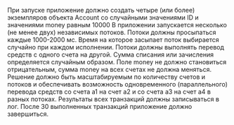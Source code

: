 При запуске приложение должно создать четыре (или более)
экземпляров объекта Account со случайными значениями ID и
значениями money равным 10000
В приложении запускается несколько (не менее двух) независимых
потоков. Потоки должны просыпаться каждые 1000-2000 мс. Время на
которое засыпает поток выбирается случайно при каждом исполнении.
Потоки должны выполнять перевод средств с одного счета на другой.
Сумма списания или зачисления определяется случайным образом.
Поле money не должно становиться отрицательным, сумма money на
всех счетах не должна меняться.
Решение должно быть масштабируемым по количеству счетов и
потоков и обеспечивать возможность одновременного (параллельного)
перевода средств со счета a1 на счет a2 и со счета a3 на счет а4 в
разных потоках.
Результаты всех транзакций должны записываться в лог.
После 30 выполненных транзакций приложение должно завершиться.
